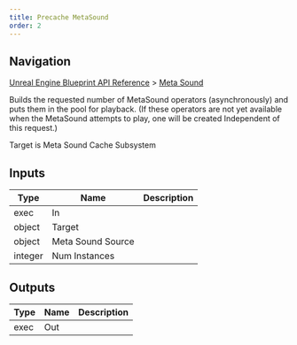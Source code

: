 ```yaml
---
title: Precache MetaSound
order: 2
---
```

## Navigation

[Unreal Engine Blueprint API Reference](https://dev.epicgames.com/documentation/en-us/unreal-engine/BlueprintAPI) > [Meta Sound](https://dev.epicgames.com/documentation/en-us/unreal-engine/BlueprintAPI/MetaSound)

Builds the requested number of MetaSound operators (asynchronously) and puts them in the pool for playback.
(If these operators are not yet available when the MetaSound attempts to play, one will be created Independent of this request.)

Target is Meta Sound Cache Subsystem

## Inputs

| Type | Name | Description |
| --- | --- | --- |
| exec | In |  |
| object | Target |  |
| object | Meta Sound Source |  |
| integer | Num Instances |  |

## Outputs

| Type | Name | Description |
| --- | --- | --- |
| exec | Out |  |
